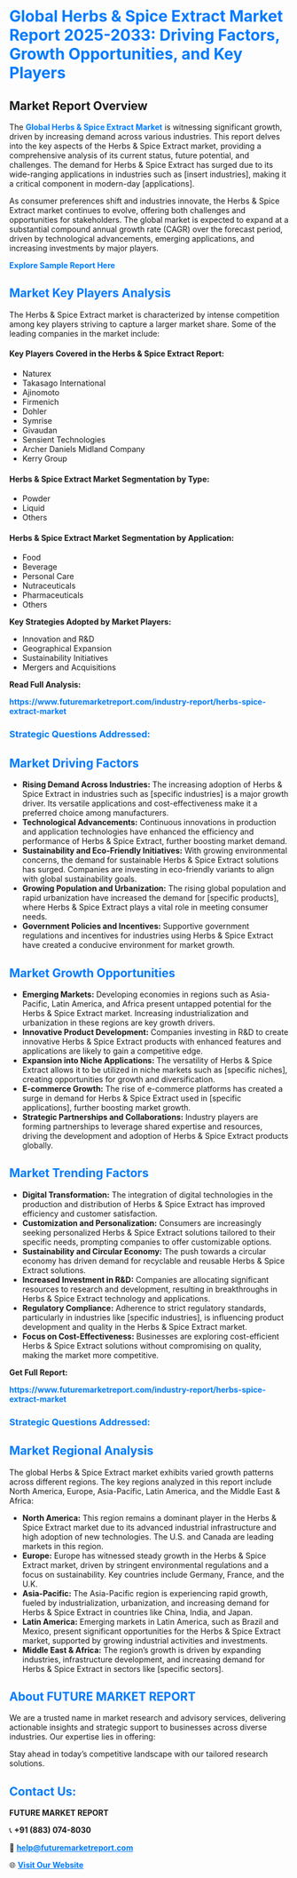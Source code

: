 <h1 style="color: #007BFF;">Global Herbs & Spice Extract Market Report 2025-2033: Driving Factors, Growth Opportunities, and Key Players</h1>

<section id="overview">
<h2>Market Report Overview</h2>
<p>The <a href="https://www.futuremarketreport.com/industry-report/herbs-spice-extract-market" style="color: #007BFF; text-decoration: none;"><strong>Global Herbs & Spice Extract Market</strong></a> is witnessing significant growth, driven by increasing demand across various industries. This report delves into the key aspects of the Herbs & Spice Extract market, providing a comprehensive analysis of its current status, future potential, and challenges. The demand for Herbs & Spice Extract has surged due to its wide-ranging applications in industries such as [insert industries], making it a critical component in modern-day [applications].</p>
<p>As consumer preferences shift and industries innovate, the Herbs & Spice Extract market continues to evolve, offering both challenges and opportunities for stakeholders. The global market is expected to expand at a substantial compound annual growth rate (CAGR) over the forecast period, driven by technological advancements, emerging applications, and increasing investments by major players.</p>
</section>

<section id="overview">
<p><a href="https://www.futuremarketreport.com/request-sample/reportId=114455" style="color: #007BFF; text-decoration: none;"><strong>Explore Sample Report Here</strong></a></p>
</section>

<section id="key-players">
<h2 style="color: #007BFF;">Market Key Players Analysis</h2>
<p>The Herbs & Spice Extract market is characterized by intense competition among key players striving to capture a larger market share. Some of the leading companies in the market include:</p>
<h4>Key Players Covered in the Herbs & Spice Extract Report:</h4>
<ul><li>Naturex</li><li>Takasago International</li><li>Ajinomoto</li><li>Firmenich</li><li>Dohler</li><li>Symrise</li><li>Givaudan</li><li>Sensient Technologies</li><li>Archer Daniels Midland Company</li><li>Kerry Group</li></ul>
<h4>Herbs & Spice Extract Market Segmentation by Type:</h4>
<ul><li>Powder</li><li>Liquid</li><li>Others</li></ul>

<h4>Herbs & Spice Extract Market Segmentation by Application:</h4>
<ul><li>Food</li><li>Beverage</li><li>Personal Care</li><li>Nutraceuticals</li><li>Pharmaceuticals</li><li>Others</li></ul>
<p><strong>Key Strategies Adopted by Market Players:</strong></p>
<ul>
<li>Innovation and R&D</li>
<li>Geographical Expansion</li>
<li>Sustainability Initiatives</li>
<li>Mergers and Acquisitions</li>
</ul>
</section>

<section>
<p><strong>Read Full Analysis: </strong></p><a href="https://www.futuremarketreport.com/industry-report/herbs-spice-extract-market" style="color: #007BFF; text-decoration: none;"><strong>https://www.futuremarketreport.com/industry-report/herbs-spice-extract-market</strong></a>
<h3 style="color: #007BFF;">Strategic Questions Addressed:</h3>
</section>

<section id="driving-factors">
<h2 style="color: #007BFF;">Market Driving Factors</h2>
<ul>
<li><strong>Rising Demand Across Industries:</strong> The increasing adoption of Herbs & Spice Extract in industries such as [specific industries] is a major growth driver. Its versatile applications and cost-effectiveness make it a preferred choice among manufacturers.</li>
<li><strong>Technological Advancements:</strong> Continuous innovations in production and application technologies have enhanced the efficiency and performance of Herbs & Spice Extract, further boosting market demand.</li>
<li><strong>Sustainability and Eco-Friendly Initiatives:</strong> With growing environmental concerns, the demand for sustainable Herbs & Spice Extract solutions has surged. Companies are investing in eco-friendly variants to align with global sustainability goals.</li>
<li><strong>Growing Population and Urbanization:</strong> The rising global population and rapid urbanization have increased the demand for [specific products], where Herbs & Spice Extract plays a vital role in meeting consumer needs.</li>
<li><strong>Government Policies and Incentives:</strong> Supportive government regulations and incentives for industries using Herbs & Spice Extract have created a conducive environment for market growth.</li>
</ul>
</section>

<section id="growth-opportunities">
<h2 style="color: #007BFF;">Market Growth Opportunities</h2>
<ul>
<li><strong>Emerging Markets:</strong> Developing economies in regions such as Asia-Pacific, Latin America, and Africa present untapped potential for the Herbs & Spice Extract market. Increasing industrialization and urbanization in these regions are key growth drivers.</li>
<li><strong>Innovative Product Development:</strong> Companies investing in R&D to create innovative Herbs & Spice Extract products with enhanced features and applications are likely to gain a competitive edge.</li>
<li><strong>Expansion into Niche Applications:</strong> The versatility of Herbs & Spice Extract allows it to be utilized in niche markets such as [specific niches], creating opportunities for growth and diversification.</li>
<li><strong>E-commerce Growth:</strong> The rise of e-commerce platforms has created a surge in demand for Herbs & Spice Extract used in [specific applications], further boosting market growth.</li>
<li><strong>Strategic Partnerships and Collaborations:</strong> Industry players are forming partnerships to leverage shared expertise and resources, driving the development and adoption of Herbs & Spice Extract products globally.</li>
</ul>
</section>

<section id="trending-factors">
<h2 style="color: #007BFF;">Market Trending Factors</h2>
<ul>
<li><strong>Digital Transformation:</strong> The integration of digital technologies in the production and distribution of Herbs & Spice Extract has improved efficiency and customer satisfaction.</li>
<li><strong>Customization and Personalization:</strong> Consumers are increasingly seeking personalized Herbs & Spice Extract solutions tailored to their specific needs, prompting companies to offer customizable options.</li>
<li><strong>Sustainability and Circular Economy:</strong> The push towards a circular economy has driven demand for recyclable and reusable Herbs & Spice Extract solutions.</li>
<li><strong>Increased Investment in R&D:</strong> Companies are allocating significant resources to research and development, resulting in breakthroughs in Herbs & Spice Extract technology and applications.</li>
<li><strong>Regulatory Compliance:</strong> Adherence to strict regulatory standards, particularly in industries like [specific industries], is influencing product development and quality in the Herbs & Spice Extract market.</li>
<li><strong>Focus on Cost-Effectiveness:</strong> Businesses are exploring cost-efficient Herbs & Spice Extract solutions without compromising on quality, making the market more competitive.</li>
</ul>
</section>

<section>
<p><strong>Get Full Report: </strong></p><a href="https://www.futuremarketreport.com/industry-report/herbs-spice-extract-market" style="color: #007BFF; text-decoration: none;"><strong>https://www.futuremarketreport.com/industry-report/herbs-spice-extract-market</strong></a>
<h3 style="color: #007BFF;">Strategic Questions Addressed:</h3>
</section>


<section id="regional-analysis">
<h2 style="color: #007BFF;">Market Regional Analysis</h2>
<p>The global Herbs & Spice Extract market exhibits varied growth patterns across different regions. The key regions analyzed in this report include North America, Europe, Asia-Pacific, Latin America, and the Middle East & Africa:</p>
<ul>
<li><strong>North America:</strong> This region remains a dominant player in the Herbs & Spice Extract market due to its advanced industrial infrastructure and high adoption of new technologies. The U.S. and Canada are leading markets in this region.</li>
<li><strong>Europe:</strong> Europe has witnessed steady growth in the Herbs & Spice Extract market, driven by stringent environmental regulations and a focus on sustainability. Key countries include Germany, France, and the U.K.</li>
<li><strong>Asia-Pacific:</strong> The Asia-Pacific region is experiencing rapid growth, fueled by industrialization, urbanization, and increasing demand for Herbs & Spice Extract in countries like China, India, and Japan.</li>
<li><strong>Latin America:</strong> Emerging markets in Latin America, such as Brazil and Mexico, present significant opportunities for the Herbs & Spice Extract market, supported by growing industrial activities and investments.</li>
<li><strong>Middle East & Africa:</strong> The region’s growth is driven by expanding industries, infrastructure development, and increasing demand for Herbs & Spice Extract in sectors like [specific sectors].</li>
</ul>
</section>

<footer>
<h2 style="color: #007BFF;">About FUTURE MARKET REPORT</h2>
<p>We are a trusted name in market research and advisory services, delivering actionable insights and strategic support to businesses across diverse industries. Our expertise lies in offering:</p>

<p>Stay ahead in today’s competitive landscape with our tailored research solutions.</p>

<h2 style="color: #007BFF;">Contact Us:</h2>
<p><strong>FUTURE MARKET REPORT</strong></p>
<p>📞 <strong>+91 (883) 074-8030</strong></p>
<p>📧 <strong><a href="mailto:help@futuremarketreport.com" style="color: #007BFF;">help@futuremarketreport.com</a></strong></p>
<p>🌐 <strong><a href="https://www.futuremarketreport.com/" style="color: #007BFF;">Visit Our Website</a></strong></p>
</footer>